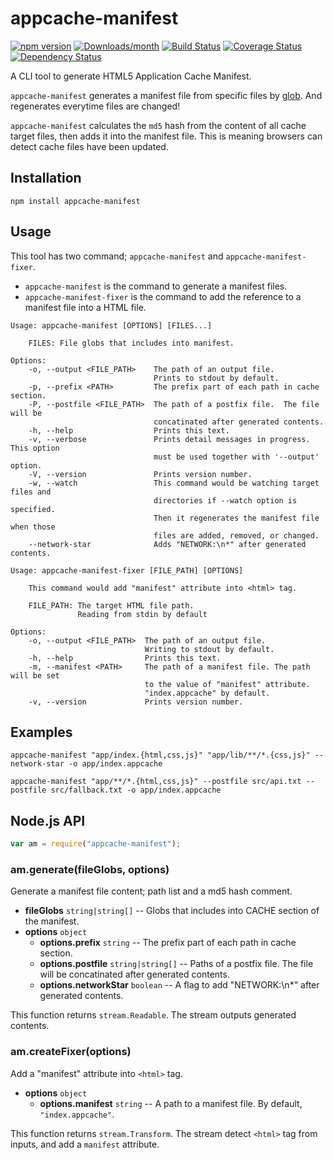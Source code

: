 # appcache-manifest

[![npm version](https://img.shields.io/npm/v/appcache-manifest.svg)](https://www.npmjs.com/package/appcache-manifest)
[![Downloads/month](https://img.shields.io/npm/dm/appcache-manifest.svg)](https://www.npmjs.com/package/appcache-manifest)
[![Build Status](https://travis-ci.org/mysticatea/appcache-manifest.svg?branch=master)](https://travis-ci.org/mysticatea/appcache-manifest)
[![Coverage Status](https://coveralls.io/repos/mysticatea/appcache-manifest/badge.svg?branch=master&service=github)](https://coveralls.io/github/mysticatea/appcache-manifest?branch=master)
[![Dependency Status](https://david-dm.org/mysticatea/appcache-manifest.svg)](https://david-dm.org/mysticatea/appcache-manifest)

A CLI tool to generate HTML5 Application Cache Manifest.

`appcache-manifest` generates a manifest file from specific files by [glob](https://www.npmjs.com/package/glob).
And regenerates everytime files are changed!

`appcache-manifest` calculates the `md5` hash from the content of all cache target files, then adds it into the manifest file.
This is meaning browsers can detect cache files have been updated.

## Installation

```
npm install appcache-manifest
```


## Usage

This tool has two command; `appcache-manifest` and `appcache-manifest-fixer`.

- `appcache-manifest` is the command to generate a manifest files.
- `appcache-manifest-fixer` is the command to add the reference to a manifest file into a HTML file.

```
Usage: appcache-manifest [OPTIONS] [FILES...]

    FILES: File globs that includes into manifest.

Options:
    -o, --output <FILE_PATH>    The path of an output file.
                                Prints to stdout by default.
    -p, --prefix <PATH>         The prefix part of each path in cache section.
    -P, --postfile <FILE_PATH>  The path of a postfix file.  The file will be
                                concatinated after generated contents.
    -h, --help                  Prints this text.
    -v, --verbose               Prints detail messages in progress. This option
                                must be used together with '--output' option.
    -V, --version               Prints version number.
    -w, --watch                 This command would be watching target files and
                                directories if --watch option is specified.
                                Then it regenerates the manifest file when those
                                files are added, removed, or changed.
    --network-star              Adds "NETWORK:\n*" after generated contents.
```

```
Usage: appcache-manifest-fixer [FILE_PATH] [OPTIONS]

    This command would add "manifest" attribute into <html> tag.

    FILE_PATH: The target HTML file path.
               Reading from stdin by default

Options:
    -o, --output <FILE_PATH>  The path of an output file.
                              Writing to stdout by default.
    -h, --help                Prints this text.
    -m, --manifest <PATH>     The path of a manifest file. The path will be set
                              to the value of "manifest" attribute.
                              "index.appcache" by default.
    -v, --version             Prints version number.
```


## Examples

```
appcache-manifest "app/index.{html,css,js}" "app/lib/**/*.{css,js}" --network-star -o app/index.appcache
```

```
appcache-manifest "app/**/*.{html,css,js}" --postfile src/api.txt --postfile src/fallback.txt -o app/index.appcache
```


## Node.js API

```js
var am = require("appcache-manifest");
```

### am.generate(fileGlobs, options)

Generate a manifest file content; path list and a md5 hash comment.

- **fileGlobs** `string|string[]` -- Globs that includes into CACHE section of the manifest.
- **options** `object`
  - **options.prefix** `string` -- The prefix part of each path in cache section.
  - **options.postfile** `string|string[]` -- Paths of a postfix file. The file will be concatinated after generated contents.
  - **options.networkStar** `boolean` -- A flag to add "NETWORK:\n*" after generated contents.

This function returns `stream.Readable`.
The stream outputs generated contents.

### am.createFixer(options)

Add a "manifest" attribute into `<html>` tag.

- **options** `object`
  - **options.manifest** `string` -- A path to a manifest file.  By default,
    `"index.appcache"`.

This function returns `stream.Transform`.
The stream detect `<html>` tag from inputs, and add a `manifest` attribute.
